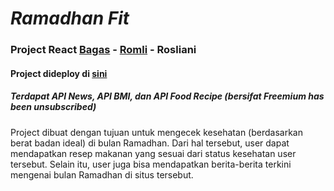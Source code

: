 # ***Ramadhan Fit***
### Project React [Bagas](https://github.com/bagas17k) - [Romli](https://github.com/adul11s) - Rosliani
#### Project dideploy di [sini](https://ramadhan-fit.netlify.app/)
##### Terdapat API News, API BMI, dan API Food Recipe (bersifat Freemium ***has been unsubscribed***)
Project dibuat dengan tujuan untuk mengecek kesehatan (berdasarkan berat badan ideal) di bulan Ramadhan. Dari hal tersebut, user dapat mendapatkan resep makanan yang sesuai dari status kesehatan user tersebut. Selain itu, user juga bisa mendapatkan berita-berita terkini mengenai bulan Ramadhan di situs tersebut. 
